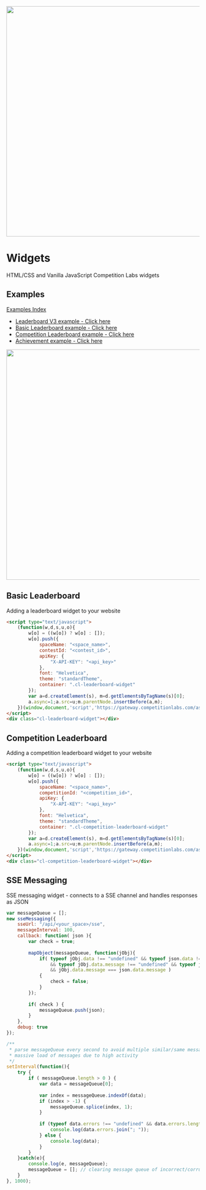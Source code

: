 <p align="center">
    <img width="600" src="https://www.competitionlabs.com/wp-content/uploads/2020/01/Logo-v4.svg"><br/>
</p>

# Widgets

HTML/CSS and Vanilla JavaScript Competition Labs widgets

## Examples
[Examples Index](https://s3-eu-west-1.amazonaws.com/demo.competitionlabs.com/_widgets/index.html)
- [Leaderboard V3 example - Click here](https://s3-eu-west-1.amazonaws.com/demo.competitionlabs.com/_widgets/examples/leaderboard_v3.html)
- [Basic Leaderboard example - Click here](https://s3-eu-west-1.amazonaws.com/demo.competitionlabs.com/_widgets/examples/leaderboard.html)
- [Competition Leaderboard example - Click here](https://s3-eu-west-1.amazonaws.com/demo.competitionlabs.com/_widgets/examples/leaderboard-competition.html)
- [Achievement example - Click here](https://s3-eu-west-1.amazonaws.com/demo.competitionlabs.com/_widgets/examples/achievements.html)

<p align="center">
    <img width="600" src="https://s3-eu-west-1.amazonaws.com/demo.competitionlabs.com/_widgets/widget_example.gif"><br/>
</p>

## Basic Leaderboard
Adding a leaderboard widget to your website
```html
<script type="text/javascript">
	(function(w,d,s,u,o){
		w[o] = ((w[o]) ? w[o] : []);
		w[o].push({
			spaceName: "<space_name>",
			contestId: "<contest_id>",
			apiKey: {
				"X-API-KEY": "<api_key>"
			},
			font: "Helvetica",
			theme: "standardTheme",
			container: ".cl-leaderboard-widget"
		});
		var a=d.createElement(s), m=d.getElementsByTagName(s)[0];
		a.async=1;a.src=u;m.parentNode.insertBefore(a,m);
	})(window,document,'script','https://gateway.competitionlabs.com/assets/javascripts/leaderboard.js', "_clOptions");
</script>
<div class="cl-leaderboard-widget"></div>
```

## Competition Leaderboard
Adding a competition leaderboard widget to your website
```html
<script type="text/javascript">
	(function(w,d,s,u,o){
		w[o] = ((w[o]) ? w[o] : []);
		w[o].push({
			spaceName: "<space_name>",
			competitionId: "<competition_id>",
			apiKey: {
				"X-API-KEY": "<api_key>"
			},
			font: "Helvetica",
			theme: "standardTheme",
			container: ".cl-competition-leaderboard-widget"
		});
		var a=d.createElement(s), m=d.getElementsByTagName(s)[0];
		a.async=1;a.src=u;m.parentNode.insertBefore(a,m);
	})(window,document,'script','https://gateway.competitionlabs.com/assets/javascripts/competition-leaderboard.js', "_clCompOptions");
</script>
<div class="cl-competition-leaderboard-widget"></div>
```

## SSE Messaging
SSE messaging widget - connects to a SSE channel and handles responses as JSON
```javascript
var messageQueue = [];
new sseMessaging({
    sseUrl: "/api/<your_space>/sse",
    messageInterval: 100,
    callback: function( json ){
        var check = true;
        
        mapObject(messageQueue, function(jObj){
            if( typeof jObj.data !== "undefined" && typeof json.data !== "undefined"
                && typeof jObj.data.message !== "undefined" && typeof json.data.message !== "undefined"
                && jObj.data.message === json.data.message )
            {
                check = false;
            }
        });
        
        if( check ) {
            messageQueue.push(json);
        }
    },
    debug: true
});

/**
 * parse messageQueue every second to avoid multiple similar/same messages or 
 * massive load of messages due to high activity
 */
setInterval(function(){
    try {
        if ( messageQueue.length > 0 ) {
            var data = messageQueue[0];
            
            var index = messageQueue.indexOf(data);
            if (index > -1) {
                messageQueue.splice(index, 1);
            }
            
            if (typeof data.errors !== "undefined" && data.errors.length > 0) {
                console.log(data.errors.join("; "));
            } else {
                console.log(data);
            }
        }
    }catch(e){
        console.log(e, messageQueue);
        messageQueue = []; // clearing message queue of incorrect/corrupt message entries
    }
}, 1000);
```
